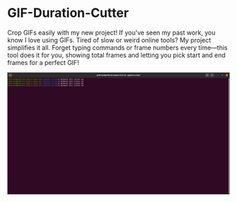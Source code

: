 # GIF-Duration-Cutter
Crop GIFs easily with my new project! If you've seen my past work, you know I love using GIFs. Tired of slow or weird online tools? My project simplifies it all. Forget typing commands or frame numbers every time—this tool does it for you, showing total frames and letting you pick start and end frames for a perfect GIF!

![Functionality](https://github.com/pefbrute/GIF-Duration-Cutter/blob/main/cut_How%20GIF%20Cutter%20Works.gif)
